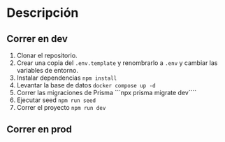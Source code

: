 # Descripción

## Correr en dev

1. Clonar el repositorio.
2. Crear una copia del `.env.template` y renombrarlo a `.env` y cambiar las variables de entorno.
3. Instalar dependencias `npm install`
4. Levantar la base de datos `docker compose up -d`
5. Correr las migraciones de Prisma ```npx prisma migrate dev````
6. Ejecutar seed `npm run seed`
7. Correr el proyecto `npm run dev`

## Correr en prod
